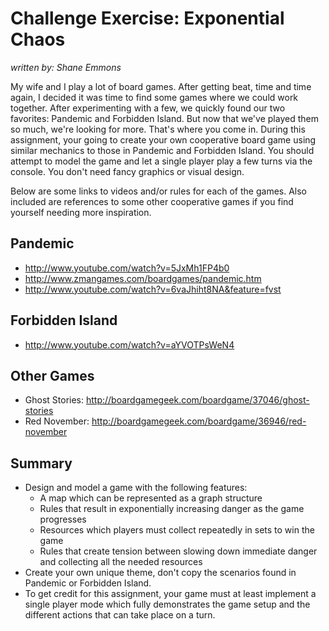 Challenge Exercise: Exponential Chaos
=====================================

_written by: Shane Emmons_

My wife and I play a lot of board games. After getting beat, time and time
again, I decided it was time to find some games where we could work together.
After experimenting with a few, we quickly found our two favorites: Pandemic
and Forbidden Island. But now that we've played them so much, we're looking for
more. That's where you come in. During this assignment, your going to create
your own cooperative board game using similar mechanics to those in Pandemic
and Forbidden Island. You should attempt to model the game and let a single
player play a few turns via the console. You don't need fancy graphics or
visual design.

Below are some links to videos and/or rules for each of the games. Also
included are references to some other cooperative games if you find 
yourself needing more inspiration.

Pandemic
--------
- http://www.youtube.com/watch?v=5JxMh1FP4b0
- http://www.zmangames.com/boardgames/pandemic.htm
- http://www.youtube.com/watch?v=6vaJhiht8NA&feature=fvst

Forbidden Island
----------------
- http://www.youtube.com/watch?v=aYVOTPsWeN4

Other Games
-----------
- Ghost Stories: http://boardgamegeek.com/boardgame/37046/ghost-stories
- Red November: http://boardgamegeek.com/boardgame/36946/red-november

Summary
-------
- Design and model a game with the following features:
  - A map which can be represented as a graph structure
  - Rules that result in exponentially increasing danger as the game progresses
  - Resources which players must collect repeatedly in sets to win the game
  - Rules that create tension between slowing down immediate danger and
    collecting all the needed resources
- Create your own unique theme, don't copy the scenarios found in Pandemic or
  Forbidden Island.
- To get credit for this assignment, your game must at least implement
  a single player mode which fully demonstrates the game setup and the
  different actions that can take place on a turn.

